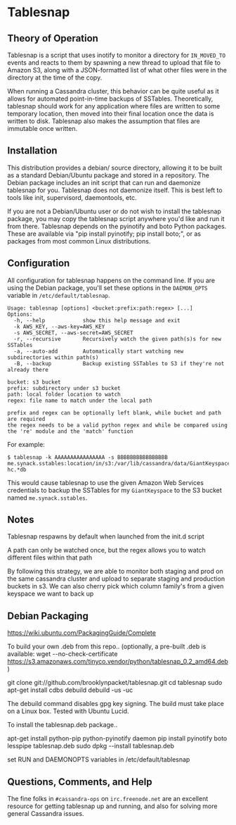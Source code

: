 Tablesnap
=========

Theory of Operation
-------------------

Tablesnap is a script that uses inotify to monitor a directory for `IN_MOVED_TO`
events and reacts to them by spawning a new thread to upload that file to
Amazon S3, along with a JSON-formatted list of what other files were in the
directory at the time of the copy.

When running a Cassandra cluster, this behavior can be quite useful as it
allows for automated point-in-time backups of SSTables. Theoretically,
tablesnap should work for any application where files are written to some
temporary location, then moved into their final location once the data is
written to disk. Tablesnap also makes the assumption that files are immutable
once written.

Installation
------------

This distribution provides a debian/ source directory, allowing it to be built
as a standard Debian/Ubuntu package and stored in a repository. The Debian
package includes an init script that can run and daemonize tablesnap for you.
Tablesnap does not daemonize itself. This is best left to tools like
init, supervisord, daemontools, etc.

If you are not a Debian/Ubuntu user or do not wish to install the tablesnap
package, you may copy the tablesnap script anywhere you'd like and run it from
there. Tablesnap depends on the pyinotify and boto Python packages. These are
available via "pip install pyinotify; pip install boto;", or as packages from
most common Linux distributions.

Configuration
-------------

All configuration for tablesnap happens on the command line. If you are using
the Debian package, you'll set these options in the `DAEMON_OPTS` variable in
`/etc/default/tablesnap`.

    Usage: tablesnap [options] <bucket:prefix:path:regex> [...]
    Options:
      -h, --help            show this help message and exit
      -k AWS_KEY, --aws-key=AWS_KEY
      -s AWS_SECRET, --aws-secret=AWS_SECRET
      -r, --recursive       Recursively watch the given path(s)s for new SSTables
      -a, --auto-add        Automatically start watching new subdirectories within path(s)
      -B, --backup          Backup existing SSTables to S3 if they're not already there

    bucket: s3 bucket
    prefix: subdirectory under s3 bucket
    path: local folder location to watch
    regex: file name to match under the local path

    prefix and regex can be optionally left blank, while bucket and path are required
    the regex needs to be a valid python regex and while be compared using the 're' module and the 'match' function

For example:

	$ tablesnap -k AAAAAAAAAAAAAAAA -s BBBBBBBBBBBBBBBB me.synack.sstables:location/in/s3:/var/lib/cassandra/data/GiantKeyspace:columnfamily-hc.*db

This would cause tablesnap to use the given Amazon Web Services credentials to
backup the SSTables for my `GiantKeyspace` to the S3 bucket named
`me.synack.sstables`.


Notes
-----

Tablesnap respawns by default when launched from the init.d script

A path can only be watched once, but the regex allows you to watch different files within that path

By following this strategy, we are able to monitor both staging and prod on the same cassandra cluster
and upload to separate staging and production buckets in s3.  We can also cherry pick which
column family's from a given keyspace we want to back up


Debian Packaging
----------------

https://wiki.ubuntu.com/PackagingGuide/Complete

To build your own .deb from this repo..
(optionally, a pre-built .deb is available: wget --no-check-certificate https://s3.amazonaws.com/tinyco.vendor/python/tablesnap_0.2_amd64.deb)

git clone git://github.com/brooklynpacket/tablesnap.git
cd tablesnap
sudo apt-get install cdbs debuild
debuild -us -uc

The debuild command disables gpg key signing.
The build must take place on a Linux box.  Tested with Ubuntu Lucid.


To install the tablesnap.deb package..

apt-get install python-pip python-pyinotify daemon
pip install pyinotify boto
lesspipe tablesnap.deb
sudo dpkg --install tablesnap.deb

set RUN and DAEMONOPTS variables in /etc/default/tablesnap


Questions, Comments, and Help
-----------------------------
The fine folks in `#cassandra-ops` on `irc.freenode.net` are an excellent
resource for getting tablesnap up and running, and also for solving more
general Cassandra issues.
